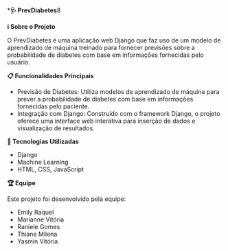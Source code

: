 ***🩺 PrevDiabetes**8

**ℹ️ Sobre o Projeto**

O PrevDiabetes é uma aplicação web Django que faz uso de um modelo de aprendizado de máquina treinado para fornecer previsões sobre a probabilidade de diabetes com base em informações fornecidas pelo usuário.

**📋 Funcionalidades Principais**

- Previsão de Diabetes: Utiliza modelos de aprendizado de máquina para prever a probabilidade de diabetes com base em informações fornecidas pelo paciente.
- Integração com Django: Construído com o framework Django, o projeto oferece uma interface web interativa para inserção de dados e visualização de resultados.

**🤖 Tecnologias Utilizadas**

- Django
- Machine Learning
- HTML, CSS, JavaScript

**🏆 Equipe**

Este projeto foi desenvolvido pela equipe:

- Emily Raquel
- Marianne Vitória
- Raniele Gomes
- Thiane Milena
- Yasmin Vitória
